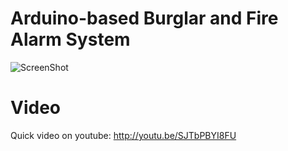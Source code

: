 Arduino-based Burglar and Fire Alarm System
===========================================

![ScreenShot](https://raw.github.com/mykh/Burglar-and-Fire-Alarm-System-Arduino/gh-pages/images/alarm.jpeg)

Video
=====

Quick video on youtube: http://youtu.be/SJTbPBYI8FU
